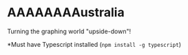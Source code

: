 # AAAAAAAAustralia

Turning the graphing world "upside-down"!

*Must have Typescript installed (`npm install -g typescript`)
